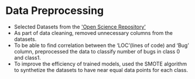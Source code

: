 
# Data Preprocessing

- Selected Datasets from the ['Open Science Repository'](http://openscience.us/repo)
- As part of data cleaning, removed unnecessary columns from the datasets.
- To be able to find correlation between the ‘LOC’(lines of code) and ‘Bug’ column, preprocessed the data to classify number of bugs in class 0 and class1. 
- To improve the efficiency of trained models, used the SMOTE algorithm to synthetize the datasets to have near equal data points for each class. 

